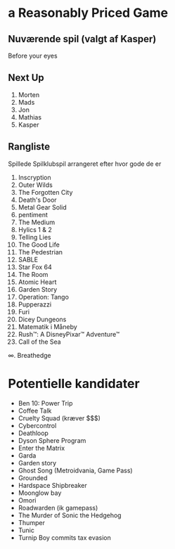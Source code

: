 # a Reasonably Priced Game

## Nuværende spil (valgt af Kasper)
Before your eyes

## Next Up
1. Morten
2. Mads
3. Jon
4. Mathias
5. Kasper

## Rangliste

Spillede Spilklubspil arrangeret efter hvor gode de er

1. Inscryption
2. Outer Wilds
3. The Forgotten City
4. Death's Door
5. Metal Gear Solid
6. pentiment
7. The Medium
8. Hylics 1 & 2
9. Telling Lies
10. The Good Life
11. The Pedestrian
12. SABLE
13. Star Fox 64
14. The Room
15. Atomic Heart
16. Garden Story
17. Operation: Tango
18. Pupperazzi
19. Furi
20. Dicey Dungeons
21. Matematik i Måneby
22. Rush™: A DisneyPixar™ Adventure™
23. Call of the Sea


∞. Breathedge


# Potentielle kandidater

- Ben 10: Power Trip
- Coffee Talk
- Cruelty Squad (kræver $$$)
- Cybercontrol
- Deathloop
- Dyson Sphere Program
- Enter the Matrix
- Garda
- Garden story
- Ghost Song (Metroidvania, Game Pass)
- Grounded
- Hardspace Shipbreaker
- Moonglow bay
- Omori
- Roadwarden (ik gamepass)
- The Murder of Sonic the Hedgehog
- Thumper
- Tunic
- Turnip Boy commits tax evasion
